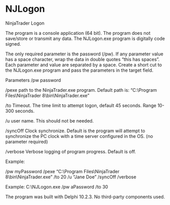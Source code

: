 # NJLogon
NinjaTrader Logon

The program is a console application (64 bit). The program does not save/store or transmit any data. The NJLogon.exe program is digitally code signed.

The only required parameter is the password (/pw).
If any parameter value has a space character, wrap the data in double quotes “this has spaces”.
Each parameter and value are separated by a space.
Create a short cut to the NJLogon.exe program and pass the parameters in the target field.

Parameters
/pw	      password

/pexe	    path to the NinjaTrader.exe program.
          Default path is: “C:\Program Files\NinjaTrader 8\bin\NinjaTrader.exe”

/to	      Timeout. The time limit to attempt logon, default 45 seconds. Range 10-300 seconds. 

/u	      user name. This should not be needed. 

/syncOff	Clock synchronize. Default is the program will attempt to synchronize the PC clock with a time server configured in the OS. (no parameter required)

/verbose	Verbose logging of program progress. Default is off.

Example:

/pw	myPassword
/pexe	“C:\Program Files\NinjaTrader 8\bin\NinjaTrader.exe”
/to	20
/u	“Jane Doe”
/syncOff
/verbose	

Example:
C:\NJLogon.exe /pw aPassword /to 30 

The program was built with Delphi 10.2.3.
No third-party components used.

